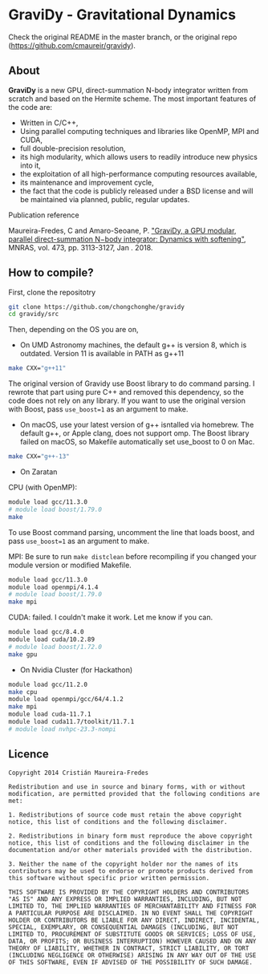 # GraviDy -  Gravitational Dynamics

Check the original README in the master branch, or the original repo (https://github.com/cmaureir/gravidy).

## About

**GraviDy** is a new GPU, direct-summation N-body integrator written from scratch and based on the
Hermite scheme. The most important features of the code are:

 * Written in C/C++,
 * Using parallel computing techniques and libraries like OpenMP, MPI and CUDA,
 * full double-precision resolution,
 * its high modularity, which allows users to readily introduce new physics into it,
 * the exploitation of all high-performance computing resources available,
 * its maintenance and improvement cycle,
 * the fact that the code is publicly released under a BSD license and will be maintained via planned, public, regular updates.

Publication reference

Maureira-Fredes, C and Amaro-Seoane, P. ["GraviDy, a GPU modular, parallel direct-summation N−body integrator: Dynamics with softening"](https://arxiv.org/abs/1702.00440), MNRAS, vol. 473, pp. 3113-3127, Jan . 2018.

## How to compile?

First, clone the repositotry

```sh
git clone https://github.com/chongchonghe/gravidy
cd gravidy/src
```

Then, depending on the OS you are on, 

- On UMD Astronomy machines, the default g++ is version 8, which is outdated. Version 11 is available in PATH as g++11

```sh
make CXX="g++11"
```

The original version of Gravidy use Boost library to do command parsing. I rewrote that part using pure C++ and removed this dependency, so the code does not rely on any library. If you want to use the original version with Boost, pass `use_boost=1` as an argument to make.

- On macOS, use your latest version of g++ isntalled via homebrew. The default g++, or Apple clang, does not support omp. The Boost library failed on macOS, so Makefile automatically set use_boost to 0 on Mac. 

```sh
make CXX="g++-13"
```

- On Zaratan

CPU (with OpenMP):

```sh
module load gcc/11.3.0
# module load boost/1.79.0
make
```

To use Boost command parsing, uncomment the line that loads boost, and pass `use_boost=1` as an argument to make.

MPI: Be sure to run `make distclean` before recompiling if you changed your module version or modified Makefile.

```sh
module load gcc/11.3.0
module load openmpi/4.1.4
# module load boost/1.79.0
make mpi
```

CUDA: failed. I couldn't make it work. Let me know if you can.

```sh
module load gcc/8.4.0
module load cuda/10.2.89
# module load boost/1.72.0
make gpu
```

- On Nvidia Cluster (for Hackathon)

```bash
module load gcc/11.2.0
make cpu
module load openmpi/gcc/64/4.1.2
make mpi
module load cuda-11.7.1
module load cuda11.7/toolkit/11.7.1
# module load nvhpc-23.3-nompi
```

## Licence

```
Copyright 2014 Cristián Maureira-Fredes

Redistribution and use in source and binary forms, with or without modification, are permitted provided that the following conditions are met:

1. Redistributions of source code must retain the above copyright notice, this list of conditions and the following disclaimer.

2. Redistributions in binary form must reproduce the above copyright notice, this list of conditions and the following disclaimer in the documentation and/or other materials provided with the distribution.

3. Neither the name of the copyright holder nor the names of its contributors may be used to endorse or promote products derived from this software without specific prior written permission.

THIS SOFTWARE IS PROVIDED BY THE COPYRIGHT HOLDERS AND CONTRIBUTORS "AS IS" AND ANY EXPRESS OR IMPLIED WARRANTIES, INCLUDING, BUT NOT LIMITED TO, THE IMPLIED WARRANTIES OF MERCHANTABILITY AND FITNESS FOR A PARTICULAR PURPOSE ARE DISCLAIMED. IN NO EVENT SHALL THE COPYRIGHT HOLDER OR CONTRIBUTORS BE LIABLE FOR ANY DIRECT, INDIRECT, INCIDENTAL, SPECIAL, EXEMPLARY, OR CONSEQUENTIAL DAMAGES (INCLUDING, BUT NOT LIMITED TO, PROCUREMENT OF SUBSTITUTE GOODS OR SERVICES; LOSS OF USE, DATA, OR PROFITS; OR BUSINESS INTERRUPTION) HOWEVER CAUSED AND ON ANY THEORY OF LIABILITY, WHETHER IN CONTRACT, STRICT LIABILITY, OR TORT (INCLUDING NEGLIGENCE OR OTHERWISE) ARISING IN ANY WAY OUT OF THE USE OF THIS SOFTWARE, EVEN IF ADVISED OF THE POSSIBILITY OF SUCH DAMAGE.
```
